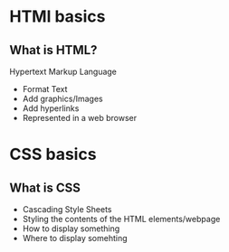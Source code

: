 # HTMl basics

## What is HTML?

Hypertext Markup Language
- Format Text
- Add graphics/Images
- Add hyperlinks
- Represented in a web browser

# CSS basics

## What is CSS

- Cascading Style Sheets
- Styling the contents of the HTML elements/webpage
- How to display something
- Where to display somehting


